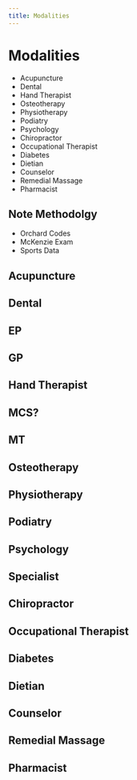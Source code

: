```yaml
---
title: Modalities
---
```


# Modalities

- Acupuncture
- Dental
- Hand Therapist
- Osteotherapy
- Physiotherapy
- Podiatry
- Psychology
- Chiropractor
- Occupational Therapist
- Diabetes
- Dietian
- Counselor
- Remedial Massage
- Pharmacist

## Note Methodolgy

- Orchard Codes
- McKenzie Exam
- Sports Data

## Acupuncture

## Dental

## EP

## GP

## Hand Therapist

## MCS?

## MT

## Osteotherapy

## Physiotherapy

## Podiatry

## Psychology

## Specialist

## Chiropractor

## Occupational Therapist

## Diabetes

## Dietian

## Counselor

## Remedial Massage

## Pharmacist
